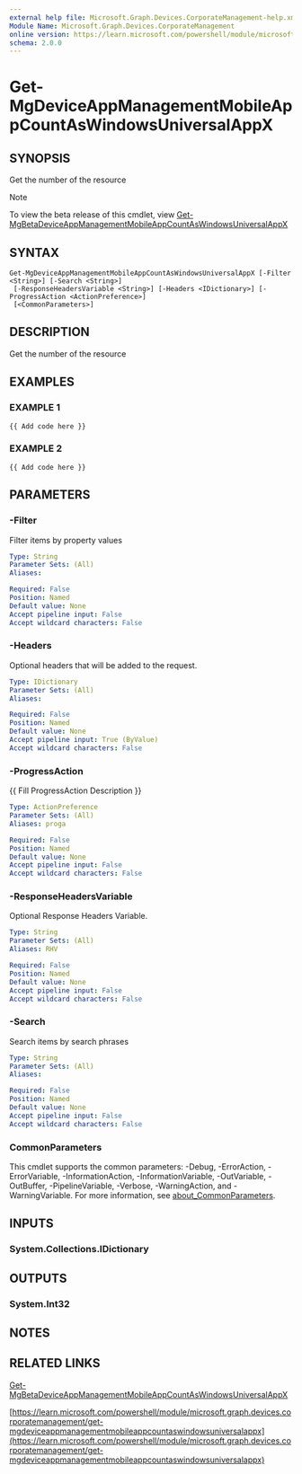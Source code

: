 ```yaml
---
external help file: Microsoft.Graph.Devices.CorporateManagement-help.xml
Module Name: Microsoft.Graph.Devices.CorporateManagement
online version: https://learn.microsoft.com/powershell/module/microsoft.graph.devices.corporatemanagement/get-mgdeviceappmanagementmobileappcountaswindowsuniversalappx
schema: 2.0.0
---
```


# Get-MgDeviceAppManagementMobileAppCountAsWindowsUniversalAppX

## SYNOPSIS
Get the number of the resource

> [!NOTE]
> To view the beta release of this cmdlet, view [Get-MgBetaDeviceAppManagementMobileAppCountAsWindowsUniversalAppX](/powershell/module/Microsoft.Graph.Beta.Devices.CorporateManagement/Get-MgBetaDeviceAppManagementMobileAppCountAsWindowsUniversalAppX?view=graph-powershell-beta)

## SYNTAX

```
Get-MgDeviceAppManagementMobileAppCountAsWindowsUniversalAppX [-Filter <String>] [-Search <String>]
 [-ResponseHeadersVariable <String>] [-Headers <IDictionary>] [-ProgressAction <ActionPreference>]
 [<CommonParameters>]
```

## DESCRIPTION
Get the number of the resource

## EXAMPLES

### EXAMPLE 1
```
{{ Add code here }}
```

### EXAMPLE 2
```
{{ Add code here }}
```

## PARAMETERS

### -Filter
Filter items by property values

```yaml
Type: String
Parameter Sets: (All)
Aliases:

Required: False
Position: Named
Default value: None
Accept pipeline input: False
Accept wildcard characters: False
```

### -Headers
Optional headers that will be added to the request.

```yaml
Type: IDictionary
Parameter Sets: (All)
Aliases:

Required: False
Position: Named
Default value: None
Accept pipeline input: True (ByValue)
Accept wildcard characters: False
```

### -ProgressAction
{{ Fill ProgressAction Description }}

```yaml
Type: ActionPreference
Parameter Sets: (All)
Aliases: proga

Required: False
Position: Named
Default value: None
Accept pipeline input: False
Accept wildcard characters: False
```

### -ResponseHeadersVariable
Optional Response Headers Variable.

```yaml
Type: String
Parameter Sets: (All)
Aliases: RHV

Required: False
Position: Named
Default value: None
Accept pipeline input: False
Accept wildcard characters: False
```

### -Search
Search items by search phrases

```yaml
Type: String
Parameter Sets: (All)
Aliases:

Required: False
Position: Named
Default value: None
Accept pipeline input: False
Accept wildcard characters: False
```

### CommonParameters
This cmdlet supports the common parameters: -Debug, -ErrorAction, -ErrorVariable, -InformationAction, -InformationVariable, -OutVariable, -OutBuffer, -PipelineVariable, -Verbose, -WarningAction, and -WarningVariable. For more information, see [about_CommonParameters](http://go.microsoft.com/fwlink/?LinkID=113216).

## INPUTS

### System.Collections.IDictionary
## OUTPUTS

### System.Int32
## NOTES

## RELATED LINKS
[Get-MgBetaDeviceAppManagementMobileAppCountAsWindowsUniversalAppX](/powershell/module/Microsoft.Graph.Beta.Devices.CorporateManagement/Get-MgBetaDeviceAppManagementMobileAppCountAsWindowsUniversalAppX?view=graph-powershell-beta)

[https://learn.microsoft.com/powershell/module/microsoft.graph.devices.corporatemanagement/get-mgdeviceappmanagementmobileappcountaswindowsuniversalappx](https://learn.microsoft.com/powershell/module/microsoft.graph.devices.corporatemanagement/get-mgdeviceappmanagementmobileappcountaswindowsuniversalappx)




